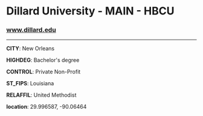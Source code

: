 # Dillard University - MAIN - HBCU
### www.dillard.edu
---
**CITY**: New Orleans

**HIGHDEG**: Bachelor's degree

**CONTROL**: Private Non-Profit

**ST_FIPS**: Louisiana

**RELAFFIL**: United Methodist

**location**: 29.996587, -90.06464
